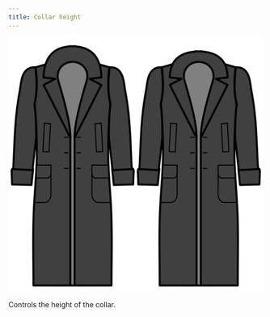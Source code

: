 ```yaml
---
title: Collar height
---
```


![Collar height](collarheight.svg)

Controls the height of the collar.